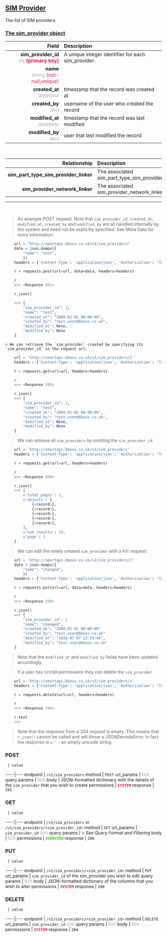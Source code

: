 ## <u>SIM Provider</u>
The list of SIM providers


### <u>The sim_provider object</u>

Field | Description
------:|:------------
__sim_provider_id__ <br><font color="DarkGray">_int_</font> <font color="Crimson">__(primary key)__</font> | A unique integer identifier for each sim_provider.
__name__ <br><font color="DarkGray">_string_</font> <font color="Crimson">(not-null,unique)</font> | 
__created_at__  <br><font color="DarkGray">_datetime_</font> | timestamp that the record was created at
__created_by__  <br><font color="DarkGray">_text_</font>| username of the user who created the record
__modified_at__ <br><font color="DarkGray">_datetime_</font>| timestamp that the record was last modified
__modified_by__ <br><font color="DarkGray">_text_</font>| user that last modified the record

<br>

Relationship | Description
-------------:|:------------
__sim_part_type_sim_provider_linker__ | The associated sim_part_type_sim_provider_linker
__sim_provider_network_linker__ | The associated sim_provider_network_linker


<hr>
<br>

> An example POST request. Note that `sim_provider_id`, `created_at`, `modified_at`, `created_by` and `modified_by` are all handled internally by the system and need not be explicitly specified. See Meta Data for more information.

```python
    url = "http://smartapi.bboxx.co.uk/v1/sim_providers"
    data = json.dumps({
		"name": "test",
		})
    headers = {'Content-Type': 'application/json', 'Authorization': 'Token token=A_VALID_TOKEN'}

    r = requests.post(url=url, data=data, headers=headers)

    r
    >>> <Response 201>

    r.json()

    >>> {
		"sim_provider_id": 1,
		"name": "test",
		"created_at": "2000-01-01 00:00:00",
		"created_by": "test.user@bboxx.co.uk",
        "modified_at": None,
        "modified_by": None
	}
```

    > We can retrieve the `sim_provider` created by specifying its `sim_provider_id` in the request url:

```python
    url = 'http://smartapi.bboxx.co.uk/v1/sim_providers/1'
    headers = {'Content-Type': 'application/json', 'Authorization': 'Token token=A_VALID_TOKEN'}

    r = requests.get(url=url, headers=headers)

    r
    >>> <Response 200>

    r.json()
    >>> {
        "sim_provider_id": 1,
        "name": "test",
        "created_at": "2000-01-01 00:00:00",
        "created_by": "test.user@bboxx.co.uk",
        "modified_at": None,
        "modified_by": None
	}
```

> We can retrieve all `sim_providers` by omitting the `sim_provider_id`:

```python
    url = 'http://smartapi.bboxx.co.uk/v1/sim_providers'
    headers = {'Content-Type': 'application/json', 'Authorization': 'Token token=A_VALID_TOKEN'}

    r = requests.get(url=url, headers=headers)

    r
    >>> <Response 200>

    r.json()
    >>> {
        u'total_pages': 1,
        u'objects': [
            {<record>},
            {<record>},
            {<record>},
            {<record>},
            {<record>},
        ],
        u'num_results': 10,
        u'page': 1
    }
```

> We can edit the newly created `sim_provider` with a `PUT` request:

```python
    url = 'http://smartapi.bboxx.co.uk/v1/sim_providers/1'
    data = json.dumps({
		"name": "changed",
		})
    headers = {'Content-Type': 'application/json', 'Authorization': 'Token token=A_VALID_TOKEN'}

    r = requests.put(url=url, data=data, headers=headers)

    r
    >>> <Response 200>

    r.json()
    >>> {
		"sim_provider_id": 1
		"name": "changed",
		"created_at": "2000-01-01 00:00:00"
		"created_by": "test.user@bboxx.co.uk"
		"modified_at": "2016-07-07 12:34:45",
        "modified_by": "test.user@bboxx.co.uk"
	}
```
> Note that the `modified_at` and `modified_by` fields have been updated accordingly.

> If a user has `SYSTEM` permissions they can delete the `sim_provider`

```python
    url = 'http://smartapi.bboxx.co.uk/v1/sim_providers/1'
    headers = {'Content-Type': 'application/json', 'Authorization': 'Token token=A_VALID_TOKEN'}

    r = requests.delete(url=url, headers=headers)

    r
    >>> <Response 204>

    r.text
    >>>
```
> Note that the response from a 204 request is empty. This means that `r.json()` cannot be called and will throw a JSONDecodeError. In fact the response is `u''` - an empty unicode string.



### POST
     | value
 ----:|:---
endpoint | `/v1/sim_providers`
method | `POST`
url_params | <font color="DarkGray">N/A</font>
query params | <font color="DarkGray">N/A</font>
body | JSON-formatted dictionary with the details of the `sim_provider` that you wish to create
permissions | <font color="Crimson">__`SYSTEM`__</font>
response | `201`

### GET
     | value
 ----:|:---
endpoint | `/v1/sim_providers` or `/v1/sim_providers/<sim_provider_id>`
method | `GET`
url_params | `sim_provider_id` <font color="DarkGray">_(int)_</font>
query params | *> See Query Format and Filtering*
body | <font color="DarkGray">N/A</font>
permissions | <font color="Jade">__`OVERVIEW`__</font>
response | `200`

### PUT
     | value
 ----:|:---
endpoint | `/v1/sim_providers/<sim_provider_id>`
method | `PUT`
url_params | `sim_provider_id` of the sim_provider you wish to edit
query params | <font color="DarkGray">N/A</font>
body | JSON-formatted dictionary of the columns that you wish to alter
permissions | <font color="Crimson">__`SYSTEM`__</font>
response | `200`

### DELETE
     | value
 ----:|:---
endpoint | `/v1/sim_providers/<sim_provider_id>`
method | `DELETE`
url_params | `sim_provider_id` <font color="DarkGray">_(int)_</font>
query params | <font color="DarkGray">N/A</font>
body | <font color="DarkGray">N/A</font>
permissions | <font color="Crimson">__`SYSTEM`__</font>
response | `204`

    